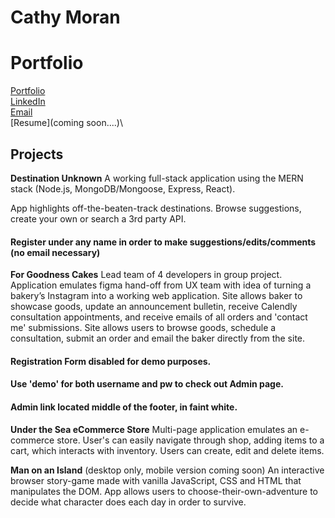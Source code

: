 # Cathy Moran
# Portfolio

[Portfolio](https://moran-portfolio.herokuapp.com/)\
[LinkedIn](https://www.linkedin.com/in/morancathy/)\
[Email](morancathy@gmail.com)\
[Resume](coming soon....)\

## Projects
**Destination Unknown**
A working full-stack application using the MERN stack (Node.js, MongoDB/Mongoose, Express, React).

App highlights off-the-beaten-track destinations. Browse suggestions, create your own or search a 3rd party API.
#### Register under any name in order to make suggestions/edits/comments (no email necessary)

**For Goodness Cakes**
Lead team of 4 developers in group project. Application emulates figma hand-off from UX team with idea of turning a bakery’s Instagram into a working web application.  Site allows baker to showcase goods, update an announcement bulletin, receive Calendly consultation appointments, and receive emails of all orders and 'contact me' submissions. Site allows users to browse goods, schedule a consultation, submit an order and email the baker directly from the site.

#### Registration Form disabled for demo purposes.
#### Use 'demo' for both username and pw to check out Admin page.
#### Admin link located middle of the footer, in faint white.

**Under the Sea eCommerce Store**
Multi-page application emulates an e-commerce store. User's can easily navigate through shop, adding items to a cart, which interacts with inventory. Users can create, edit and delete items.

**Man on an Island**
(desktop only, mobile version coming soon)
An interactive browser story-game made with vanilla JavaScript, CSS and HTML that manipulates the DOM.
App allows users to choose-their-own-adventure to decide what character does each day in order to survive.
